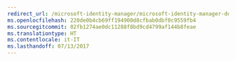 ```yaml
---
redirect_url: /microsoft-identity-manager/microsoft-identity-manager-deploy
ms.openlocfilehash: 220de0b4cb69ff194900d8cfbab0dbf0c9559fb4
ms.sourcegitcommit: 02fb1274ae0dc11288f8bd9cd4799af144b8feae
ms.translationtype: HT
ms.contentlocale: it-IT
ms.lasthandoff: 07/13/2017
---
```

